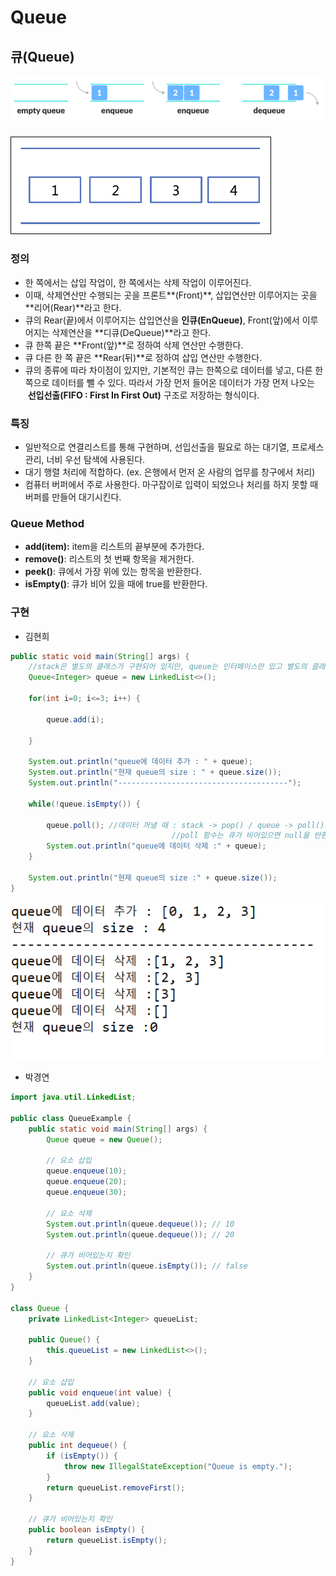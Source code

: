 # Queue

## 큐(Queue)

![Untitled](Queue/Untitled.png)

![Untitled](Queue/Untitled%201.png)

### 정의

- 한 쪽에서는 삽입 작업이, 한 쪽에서는 삭제 작업이 이루어진다.
- 이때, 삭제연산만 수행되는 곳을 프론트**(Front)**, 삽입연산만 이루어지는 곳을 **리어(Rear)**라고 한다.
- 큐의 Rear(끝)에서 이루어지는 삽입연산을 **인큐(EnQueue)**, Front(앞)에서 이루어지는 삭제연산을 **디큐(DeQueue)**라고 한다.
- 큐 한쪽 끝은 **Front(앞)**로 정하여 삭제 연산만 수행한다.
- 큐 다른 한 쪽 끝은 **Rear(뒤)**로 정하여 삽입 연산만 수행한다.
- 큐의 종류에 따라 차이점이 있지만, 기본적인 큐는 한쪽으로 데이터를 넣고, 다른 한쪽으로 데이터를 뺄 수 있다. 따라서 가장 먼저 들어온 데이터가 가장 먼저 나오는  **선입선출(FIFO : First In First Out)** 구조로 저장하는 형식이다.

### 특징

- 일반적으로 연결리스트를 통해 구현하며, 선입선출을 필요로 하는 대기열, 프로세스 관리, 너비 우선 탐색에 사용된다.
- 대기 행렬 처리에 적합하다. (ex. 은행에서 먼저 온 사람의 업무를 창구에서 처리)
- 컴퓨터 버퍼에서 주로 사용한다. 마구잡이로 입력이 되었으나 처리를 하지 못할 때 버퍼를 만들어 대기시킨다.

### Queue Method

- **add(item):** item을 리스트의 끝부분에 추가한다.
- **remove()**: 리스트의 첫 번째 항목을 제거한다.
- **peek()**: 큐에서 가장 위에 있는 항목을 반환한다.
- **isEmpty()**: 큐가 비어 있을 때에 true를 반환한다.

### 구현

- 김현희

```java
public static void main(String[] args) {
	//stack은 별도의 클래스가 구현되어 있지만, queue는 인터페이스만 있고 별도의 클래스는 존재하지 않는다.
	Queue<Integer> queue = new LinkedList<>();

	for(int i=0; i<=3; i++) {

		queue.add(i);

	}

	System.out.println("queue에 데이터 추가 : " + queue);
	System.out.println("현재 queue의 size : " + queue.size());
	System.out.println("--------------------------------------");

	while(!queue.isEmpty()) {

		queue.poll(); //데이터 꺼낼 때 : stack -> pop() / queue -> poll()
									//poll 함수는 큐가 비어있으면 null을 반환한다.
		System.out.println("queue에 데이터 삭제 :" + queue);
	}

	System.out.println("현재 queue의 size :" + queue.size());
}

```

![Untitled](Queue/Untitled%202.png)

- 박경연

```java
import java.util.LinkedList;

public class QueueExample {
    public static void main(String[] args) {
        Queue queue = new Queue();
        
        // 요소 삽입
        queue.enqueue(10);
        queue.enqueue(20);
        queue.enqueue(30);
        
        // 요소 삭제
        System.out.println(queue.dequeue()); // 10
        System.out.println(queue.dequeue()); // 20
        
        // 큐가 비어있는지 확인
        System.out.println(queue.isEmpty()); // false
    }
}

class Queue {
    private LinkedList<Integer> queueList;
    
    public Queue() {
        this.queueList = new LinkedList<>();
    }
    
    // 요소 삽입
    public void enqueue(int value) {
        queueList.add(value);
    }
    
    // 요소 삭제
    public int dequeue() {
        if (isEmpty()) {
            throw new IllegalStateException("Queue is empty.");
        }
        return queueList.removeFirst();
    }
    
    // 큐가 비어있는지 확인
    public boolean isEmpty() {
        return queueList.isEmpty();
    }
}
```